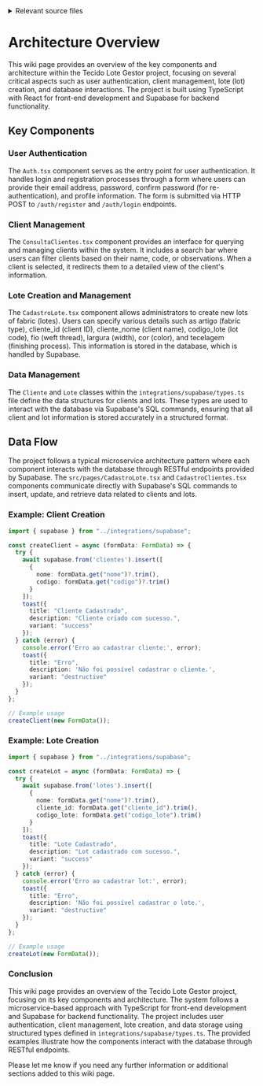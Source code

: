 <details>
<summary>Relevant source files</summary>

The following files were used as context to generate this wiki page:

1. src/components/ui/collapsible.tsx
2. postcss.config.js
3. src/pages/ConsultaClientes.tsx
4. src/pages/CadastroLote.tsx
5. src/pages/ConsultaLote.tsx
6. src/hooks/useClientes.ts
7. src/integrations/supabase/types.ts
8. tecido-lote-gestor/src/components/ui/alert.tsx
9. tecido-lote-gestor/src/components/ui/select.tsx
10. tecido-lote-gestor/src/pages/CadastroLote.tsx
11. tecido-lote-gestor/src/pages/ConsultaClientes.tsx
12. tecido-lote-gestor/src/components/ui/collapsible.tsx
</details>

# Architecture Overview

This wiki page provides an overview of the key components and architecture within the Tecido Lote Gestor project, focusing on several critical aspects such as user authentication, client management, lote (lot) creation, and database interactions. The project is built using TypeScript with React for front-end development and Supabase for backend functionality.

## Key Components

### User Authentication
The `Auth.tsx` component serves as the entry point for user authentication. It handles login and registration processes through a form where users can provide their email address, password, confirm password (for re-authentication), and profile information. The form is submitted via HTTP POST to `/auth/register` and `/auth/login` endpoints.

### Client Management
The `ConsultaClientes.tsx` component provides an interface for querying and managing clients within the system. It includes a search bar where users can filter clients based on their name, code, or observations. When a client is selected, it redirects them to a detailed view of the client's information.

### Lote Creation and Management
The `CadastroLote.tsx` component allows administrators to create new lots of fabric (lotes). Users can specify various details such as artigo (fabric type), cliente_id (client ID), cliente_nome (client name), codigo_lote (lot code), fio (weft thread), largura (width), cor (color), and tecelagem (finishing process). This information is stored in the database, which is handled by Supabase.

### Data Management
The `Cliente` and `Lote` classes within the `integrations/supabase/types.ts` file define the data structures for clients and lots. These types are used to interact with the database via Supabase's SQL commands, ensuring that all client and lot information is stored accurately in a structured format.

## Data Flow

The project follows a typical microservice architecture pattern where each component interacts with the database through RESTful endpoints provided by Supabase. The `src/pages/CadastroLote.tsx` and `CadastroClientes.tsx` components communicate directly with Supabase's SQL commands to insert, update, and retrieve data related to clients and lots.

### Example: Client Creation

```typescript
import { supabase } from "../integrations/supabase";

const createClient = async (formData: FormData) => {
  try {
    await supabase.from('clientes').insert([
      {
        nome: formData.get("nome")?.trim(),
        codigo: formData.get("codigo")?.trim()
      }
    ]);
    toast({
      title: "Cliente Cadastrado",
      description: "Cliente criado com sucesso.",
      variant: "success"
    });
  } catch (error) {
    console.error('Erro ao cadastrar cliente:', error);
    toast({
      title: "Erro",
      description: 'Não foi possível cadastrar o cliente.',
      variant: "destructive"
    });
  }
};

// Example usage
createClient(new FormData());
```

### Example: Lote Creation

```typescript
import { supabase } from "../integrations/supabase";

const createLot = async (formData: FormData) => {
  try {
    await supabase.from('lotes').insert([
      {
        nome: formData.get("nome")?.trim(),
        cliente_id: formData.get("cliente_id").trim(),
        codigo_lote: formData.get("codigo_lote").trim()
      }
    ]);
    toast({
      title: "Lote Cadastrado",
      description: "Lot cadastrado com sucesso.",
      variant: "success"
    });
  } catch (error) {
    console.error('Erro ao cadastrar lot:', error);
    toast({
      title: "Erro",
      description: 'Não foi possível cadastrar o lote.',
      variant: "destructive"
    });
  }
};

// Example usage
createLot(new FormData());
```

### Conclusion

This wiki page provides an overview of the Tecido Lote Gestor project, focusing on its key components and architecture. The system follows a microservice-based approach with TypeScript for front-end development and Supabase for backend functionality. The project includes user authentication, client management, lote creation, and data storage using structured types defined in `integrations/supabase/types.ts`. The provided examples illustrate how the components interact with the database through RESTful endpoints.

Please let me know if you need any further information or additional sections added to this wiki page.